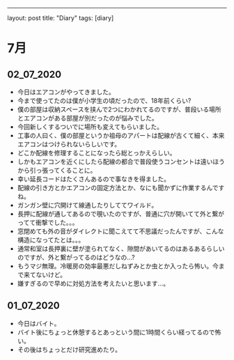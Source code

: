 ---
layout: post
title: "Diary"
tags: [diary]

# 7月
## 02_07_2020
* 今日はエアコンがやってきました。
* 今まで使ってたのは僕が小学生の頃だったので、18年前くらい?
* 僕の部屋は収納スペースを挟んで2つにわかれてるのですが、普段いる場所とエアコンがある部屋が別だったのが悩みでした。
* 今回新しくするついでに場所も変えてもらいました。
* 工事の人曰く、僕の部屋というか祖母のアパートは配線が古くて細く、本来エアコンはつけられないらしいです。
* どこか配線を修理することになったら総とっかえらしい。
* しかもエアコンを近くにしたら配線の都合で普段使うコンセントは遠いほうから引っ張ってくることに。
* 幸い延長コードはたくさんあるので事なきを得ました。
* 配線の引き方とかエアコンの固定方法とか、なにも聞かずに作業するんですね。
* ガンガン壁に穴開けて線通したりしててワイルド。
* 長押に配線が通してあるので覗いたのですが、普通に穴が開いてて外と繋がってて衝撃でした。。。
* 窓閉めても外の音がダイレクトに聞こえてて不思議だったんですが、こんな構造になってたとは。。。
* 通常和室は長押裏に壁が塗られてなく、隙間があいてるのはあるあるらしいのですが、外と繋がってるのはどうなの…?
* もうマジ無理。冷暖房の効率最悪だしねずみとか虫とか入ったら怖い。今まで来てないけど。
* 嫌すぎるので早めに対処方法を考えたいと思います…。

## 01_07_2020
* 今日はバイト。
* バイト後にちょっと休憩するとあっという間に1時間くらい経ってるので怖い。
* その後はちょっとだけ研究進めたり。
